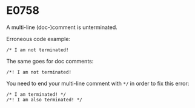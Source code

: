 # E0758

A multi-line (doc-)comment is unterminated.

Erroneous code example:

```compile_fail,E0758
/* I am not terminated!
```

The same goes for doc comments:

```compile_fail,E0758
/*! I am not terminated!
```

You need to end your multi-line comment with `*/` in order to fix this error:

```
/* I am terminated! */
/*! I am also terminated! */
```
